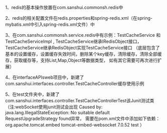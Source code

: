 1、redis的基本操作放置在com.sanshui.commonsh.redis中

2、redis的相关配置文件在redis.properties和spring-redis.xml（在spring-mybatis.xml中引入spring-redis.xml文件）中

3、在com.sanshui.commonsh.service.redis中有示例：TestCacheService 和 TestCacheServiceImpl ,
TestCacheService继承IRedisObject接口，TestCacheService继承RedisObject实现TestCacheService接口
（底层包含了基本的设置缓存，设置缓存失效时间，删除某个key缓存，清除缓存，清除全部缓存，获取缓存等，支持List,Map,Object等数据类型，
如有其它需要可再次进行扩展）

4、在interfaceAPIsweb项目中，新建了com.sanshui.interfaces.controller.TestCacheController缓存使用示例

5、在test文件夹中，新建了com.sanshui.interfaces.controller.TestCacheControllerTest该Junit测试类
（注:webSocket使用junit测试会出现
Caused by: java.lang.IllegalStateException: No suitable default RequestUpgradeStrategy found异常，
需要在pom.xml文件中添加如下依赖：
<dependency>
	<groupId>org.apache.tomcat.embed</groupId>
	<artifactId>tomcat-embed-websocket</artifactId>
	<version>7.0.52</version>
	<scope>test</scope>
</dependency>
）